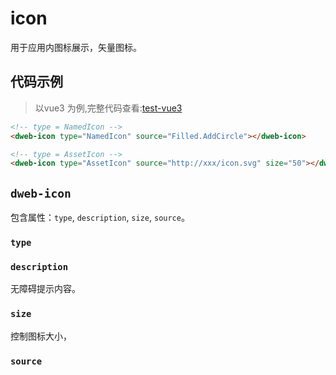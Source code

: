 # icon

用于应用内图标展示，矢量图标。

## 代码示例

> 以vue3 为例,完整代码查看:[test-vue3](https://github.com/BioforestChain/plaoc/tree/main/test-vue3)

```html
<!-- type = NamedIcon -->
<dweb-icon type="NamedIcon" source="Filled.AddCircle"></dweb-icon>

<!-- type = AssetIcon -->
<dweb-icon type="AssetIcon" source="http://xxx/icon.svg" size="50"></dweb-icon>
```

## `dweb-icon`

包含属性：`type`, `description`, `size`, `source`。

### `type`

### `description`

无障碍提示内容。

### `size`

控制图标大小，

### `source`
